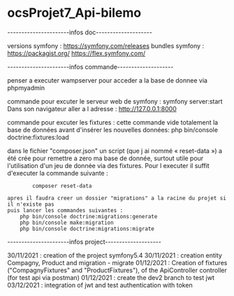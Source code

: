 # ocsProjet7_Api-bilemo

----------------------infos doc--------------------

versions symfony : https://symfony.com/releases
bundles symfony :
    https://packagist.org/
    https://flex.symfony.com/

----------------------infos commande--------------------

penser a executer wampserver pour acceder a la base de donnee via phpmyadmin

commande pour excuter le serveur web de symfony :
    symfony server:start
    Dans son navigateur aller a l adresse : http://127.0.0.1:8000

commande pour excuter les fixtures :
    cette commande vide totalement la base de données avant d'insérer les nouvelles données:
        php bin/console doctrine:fixtures:load

dans le fichier "composer.json" un script (que j ai nommé « reset-data ») a été crée pour remettre a zero ma base de donnée, surtout utile pour l'utilisation d'un jeu de donnée via des fixtures. Pour l executer il suffit d'executer la commande suivante :
            
            composer reset-data
    
    apres il faudra creer un dossier "migrations" a la racine du projet si il n'existe pas
    puis lancer les commandes suivantes :
        php bin/console doctrine:migrations:generate
        php bin/console make:migration
        php bin/console doctrine:migrations:migrate

----------------------infos project--------------------

30/11/2021 : creation of the project symfony5.4
30/11/2021 : creation entity Compagny, Product and migration - migrate
01/12/2021 : Creation of fixtures ("CompagnyFixtures" and "ProductFixtures"), of the ApiController controller (for test api via postman)
01/12/2021 : create the dev2 branch to test jwt
03/12/2021 : integration of jwt and test authentication with token 